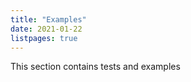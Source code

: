 ```yaml
---
title: "Examples"
date: 2021-01-22
listpages: true
---
```


This section contains tests and examples
